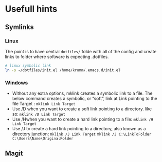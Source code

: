 # Usefull hints

## Symlinks
### Linux
The point is to have central `dotfiles/` folde with all of the config and
create links to folder where software is expecting .dotfiles.

```sh
# linux symbolic link
ln -s ~/dotfiles/init.el /home/krumm/.emacs.d/init.el
```
### Windows
- Without any extra options, mklink creates a symbolic link to a file. The below command creates a symbolic, or “soft”, link at Link pointing to the file Target :
`mklink Link Target`
- Use /D when you want to create a soft link pointing to a directory. like so:
`mklink /D Link Target`
- Use /Hwhen you want to create a hard link pointing to a file:
`mklink /H Link Target`
- Use /J to create a hard link pointing to a directory, also known as a directory junction:
`mklink /J Link Target`
`mklink /J C:\LinkToFolder C:\Users\Name\OriginalFolder`

## Magit
```
```
		
